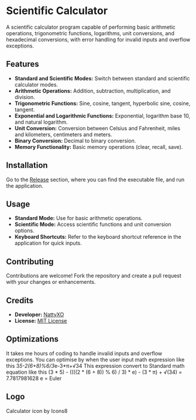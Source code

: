 # Scientific Calculator
A scientific calculator program capable of performing basic arithmetic operations, trigonometric functions, logarithms, unit conversions, and hexadecimal conversions, with error handling for invalid inputs and overflow exceptions.

## Features

- **Standard and Scientific Modes:** Switch between standard and scientific calculator modes.
- **Arithmetic Operations:** Addition, subtraction, multiplication, and division.
- **Trigonometric Functions:** Sine, cosine, tangent, hyperbolic sine, cosine, tangent.
- **Exponential and Logarithmic Functions:** Exponential, logarithm base 10, and natural logarithm.
- **Unit Conversion:** Conversion between Celsius and Fahrenheit, miles and kilometers, centimeters and meters.
- **Binary Conversion:** Decimal to binary conversion.
- **Memory Functionality:** Basic memory operations (clear, recall, save).

## Installation

Go to the [Release](https://github.com/NattyXO/Scientific-calculator/releases) section, where you can find the executable file, and run the application.

## Usage

- **Standard Mode:** Use for basic arithmetic operations.
- **Scientific Mode:** Access scientific functions and unit conversion options.
- **Keyboard Shortcuts:** Refer to the keyboard shortcut reference in the application for quick inputs.
## Contributing

Contributions are welcome! Fork the repository and create a pull request with your changes or enhancements.

## Credits

- **Developer:** [NattyXO](https://github.com/NattyXO)
- **License:** [MIT License](LICENSE)

## Optimizations

It takes me hours of coding to handle invalid inputs and overflow exceptions.
You can optimise by when the user input math expression like this 3*5-2(6+8)%6/3*e-3*π+√34
This expression convert to Standard math equation like this (3 * 5) - ((((2 * (6 + 8)) % 6) / 3) * e) - (3 * π) + √(34) = 7.7817981628
e = Euler

## Logo

Calculator icon by Icons8
